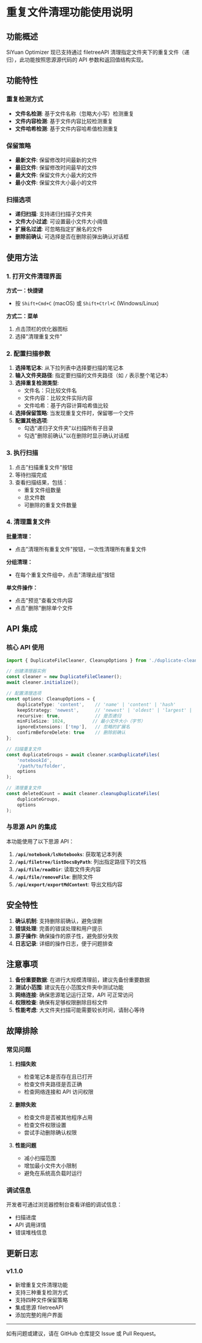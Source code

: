 # 重复文件清理功能使用说明

## 功能概述

SiYuan Optimizer 现已支持通过 filetreeAPI 清理指定文件夹下的重复文件（递归），此功能按照思源源代码的 API 参数和返回值结构实现。

## 功能特性

### 重复检测方式
- **文件名检测**: 基于文件名称（忽略大小写）检测重复
- **文件内容检测**: 基于文件内容比较检测重复  
- **文件哈希检测**: 基于文件内容哈希值检测重复

### 保留策略
- **最新文件**: 保留修改时间最新的文件
- **最旧文件**: 保留修改时间最早的文件
- **最大文件**: 保留文件大小最大的文件
- **最小文件**: 保留文件大小最小的文件

### 扫描选项
- **递归扫描**: 支持递归扫描子文件夹
- **文件大小过滤**: 可设置最小文件大小阈值
- **扩展名过滤**: 可忽略指定扩展名的文件
- **删除前确认**: 可选择是否在删除前弹出确认对话框

## 使用方法

### 1. 打开文件清理界面

**方式一：快捷键**
- 按 `Shift+Cmd+C` (macOS) 或 `Shift+Ctrl+C` (Windows/Linux)

**方式二：菜单**
1. 点击顶栏的优化器图标
2. 选择"清理重复文件"

### 2. 配置扫描参数

1. **选择笔记本**: 从下拉列表中选择要扫描的笔记本
2. **输入文件夹路径**: 指定要扫描的文件夹路径（如 `/` 表示整个笔记本）
3. **选择重复检测类型**: 
   - 文件名：只比较文件名
   - 文件内容：比较文件实际内容
   - 文件哈希：基于内容计算哈希值比较
4. **选择保留策略**: 当发现重复文件时，保留哪一个文件
5. **配置其他选项**:
   - 勾选"递归子文件夹"以扫描所有子目录
   - 勾选"删除前确认"以在删除时显示确认对话框

### 3. 执行扫描

1. 点击"扫描重复文件"按钮
2. 等待扫描完成
3. 查看扫描结果，包括：
   - 重复文件组数量
   - 总文件数
   - 可删除的重复文件数量

### 4. 清理重复文件

**批量清理：**
- 点击"清理所有重复文件"按钮，一次性清理所有重复文件

**分组清理：**
- 在每个重复文件组中，点击"清理此组"按钮

**单文件操作：**
- 点击"预览"查看文件内容
- 点击"删除"删除单个文件

## API 集成

### 核心 API 使用

```typescript
import { DuplicateFileCleaner, CleanupOptions } from './duplicate-cleaner';

// 创建清理器实例
const cleaner = new DuplicateFileCleaner();
await cleaner.initialize();

// 配置清理选项
const options: CleanupOptions = {
    duplicateType: 'content',    // 'name' | 'content' | 'hash'
    keepStrategy: 'newest',      // 'newest' | 'oldest' | 'largest' | 'smallest'
    recursive: true,             // 是否递归
    minFileSize: 1024,          // 最小文件大小（字节）
    ignoreExtensions: ['tmp'],   // 忽略的扩展名
    confirmBeforeDelete: true    // 删除前确认
};

// 扫描重复文件
const duplicateGroups = await cleaner.scanDuplicateFiles(
    'notebookId', 
    '/path/to/folder', 
    options
);

// 清理重复文件
const deletedCount = await cleaner.cleanupDuplicateFiles(
    duplicateGroups, 
    options
);
```

### 与思源 API 的集成

本功能使用了以下思源 API：

1. **`/api/notebook/lsNotebooks`**: 获取笔记本列表
2. **`/api/filetree/listDocsByPath`**: 列出指定路径下的文档
3. **`/api/file/readDir`**: 读取文件夹内容
4. **`/api/file/removeFile`**: 删除文件
5. **`/api/export/exportMdContent`**: 导出文档内容

## 安全特性

1. **确认机制**: 支持删除前确认，避免误删
2. **错误处理**: 完善的错误处理和用户提示
3. **原子操作**: 确保操作的原子性，避免部分失败
4. **日志记录**: 详细的操作日志，便于问题排查

## 注意事项

1. **备份重要数据**: 在进行大规模清理前，建议先备份重要数据
2. **测试小范围**: 建议先在小范围文件夹中测试功能
3. **网络连接**: 确保思源笔记运行正常，API 可正常访问
4. **权限检查**: 确保有足够权限删除目标文件
5. **性能考虑**: 大文件夹扫描可能需要较长时间，请耐心等待

## 故障排除

### 常见问题

1. **扫描失败**
   - 检查笔记本是否存在且已打开
   - 检查文件夹路径是否正确
   - 检查网络连接和 API 访问权限

2. **删除失败**
   - 检查文件是否被其他程序占用
   - 检查文件权限设置
   - 尝试手动删除确认权限

3. **性能问题**
   - 减小扫描范围
   - 增加最小文件大小限制
   - 避免在系统高负载时运行

### 调试信息

开发者可通过浏览器控制台查看详细的调试信息：
- 扫描进度
- API 调用详情  
- 错误堆栈信息

## 更新日志

### v1.1.0
- 新增重复文件清理功能
- 支持三种重复检测方式
- 支持四种文件保留策略
- 集成思源 filetreeAPI
- 添加完整的用户界面

---

如有问题或建议，请在 GitHub 仓库提交 Issue 或 Pull Request。
